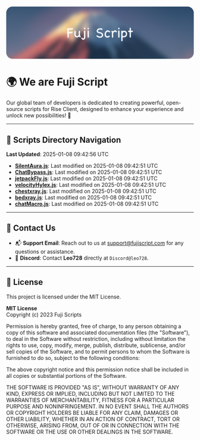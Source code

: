![Banner](.github/b.webp)

# 🌍 **We are Fuji Script**

Our global team of developers is dedicated to creating powerful, open-source scripts for Rise Client, designed to enhance your experience and unlock new possibilities! 🌟

---
<!-- SCRIPTS_NAVIGATION_START -->
## 📂 **Scripts Directory Navigation**

**Last Updated**: 2025-01-08 09:42:56 UTC

- **[SilentAura.js](scripts/SilentAura.js)**: Last modified on 2025-01-08 09:42:51 UTC
- **[ChatBypass.js](scripts/ChatBypass.js)**: Last modified on 2025-01-08 09:42:51 UTC
- **[jetpackFly.js](scripts/jetpackFly.js)**: Last modified on 2025-01-08 09:42:51 UTC
- **[velocityHylex.js](scripts/velocityHylex.js)**: Last modified on 2025-01-08 09:42:51 UTC
- **[chestxray.js](scripts/chestxray.js)**: Last modified on 2025-01-08 09:42:51 UTC
- **[bedxray.js](scripts/bedxray.js)**: Last modified on 2025-01-08 09:42:51 UTC
- **[chatMacro.js](scripts/chatMacro.js)**: Last modified on 2025-01-08 09:42:51 UTC

<!-- SCRIPTS_NAVIGATION_END -->

---

## 💬 **Contact Us**  
- 📬 **Support Email**: Reach out to us at [support@fujiscript.com](mailto:support@fujiscript.com) for any questions or assistance.  
- 💬 **Discord**: Contact **Leo728** directly at `Discord@leo728`.

---

## 📜 **License**

This project is licensed under the MIT License.  

**MIT License**  
Copyright (c) 2023 Fuji Scripts  

Permission is hereby granted, free of charge, to any person obtaining a copy of this software and associated documentation files (the "Software"), to deal in the Software without restriction, including without limitation the rights to use, copy, modify, merge, publish, distribute, sublicense, and/or sell copies of the Software, and to permit persons to whom the Software is furnished to do so, subject to the following conditions:  

The above copyright notice and this permission notice shall be included in all copies or substantial portions of the Software.  

THE SOFTWARE IS PROVIDED "AS IS", WITHOUT WARRANTY OF ANY KIND, EXPRESS OR IMPLIED, INCLUDING BUT NOT LIMITED TO THE WARRANTIES OF MERCHANTABILITY, FITNESS FOR A PARTICULAR PURPOSE AND NONINFRINGEMENT. IN NO EVENT SHALL THE AUTHORS OR COPYRIGHT HOLDERS BE LIABLE FOR ANY CLAIM, DAMAGES OR OTHER LIABILITY, WHETHER IN AN ACTION OF CONTRACT, TORT OR OTHERWISE, ARISING FROM, OUT OF OR IN CONNECTION WITH THE SOFTWARE OR THE USE OR OTHER DEALINGS IN THE SOFTWARE.  
